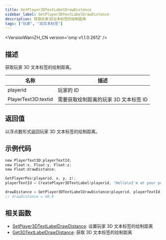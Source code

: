 ```yaml
---
title: GetPlayer3DTextLabelDrawDistance
sidebar_label: GetPlayer3DTextLabelDrawDistance
description: 获取玩家3D文本标签的绘制距离
tags: ["玩家", "3D文本标签"]
---
```


<VersionWarnZH_CN version='omp v1.1.0.2612' />

## 描述

获取玩家 3D 文本标签的绘制距离。

| 名称                | 描述                                  |
| ------------------- | ------------------------------------- |
| playerid            | 玩家的 ID                             |
| PlayerText3D:textid | 需要获取绘制距离的玩家 3D 文本标签 ID |

## 返回值

以浮点数形式返回玩家 3D 文本标签的绘制距离。

## 示例代码

```c
new PlayerText3D:playerTextId;
new Float:x, Float:y, Float:z;
new Float:drawDistance;

GetPlayerPos(playerid, x, y, z);
playerTextId = CreatePlayer3DTextLabel(playerid, "Hello\nI'm at your position", 0x008080FF, x, y, z, 40.0);

drawDistance = GetPlayer3DTextLabelDrawDistance(playerid, playerTextId);
// drawDistance = 40.0
```

## 相关函数

- [SetPlayer3DTextLabelDrawDistance](SetPlayer3DTextLabelDrawDistance): 设置玩家 3D 文本标签的绘制距离
- [Get3DTextLabelDrawDistance](Get3DTextLabelDrawDistance): 获取 3D 文本标签的绘制距离

